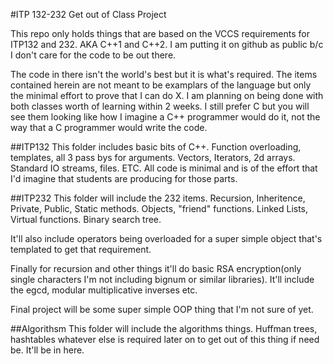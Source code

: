 #ITP 132-232 Get out of Class Project

This repo only holds things that are based on the VCCS requirements for ITP132 and 232. AKA C++1 and C++2. I am putting it on github as public b/c I don't care for the code to be out there.

The code in there isn't the world's best but it is what's required. The items contained herein are not meant to be examplars of the language but only the minimal effort to prove that I can do X. I am planning on being done with both classes worth of learning within 2 weeks. I still prefer C but you will see them looking like how I imagine a C++ programmer would do it, not the way that a C programmer would write the code.


##ITP132
This folder includes basic bits of C++. Function overloading, templates, all 3 pass bys for arguments. Vectors, Iterators, 2d arrays. Standard IO streams, files. ETC. All code is minimal and is of the effort that I'd imagine that students are producing for those parts.

##ITP232
This folder will include the 232 items. Recursion, Inheritence, Private, Public, Static methods. Objects, "friend" functions. Linked Lists, Virtual functions. Binary search tree. 

It'll also include operators being overloaded for a super simple object that's templated to get that requirement.

Finally for recursion and other things it'll do basic RSA encryption(only single characters I'm not including bignum or similar libraries). It'll include the egcd, modular multiplicative inverses etc.


Final project will be some super simple OOP thing that I'm not sure of yet.

##Algorithsm
This folder will include the algorithms things. Huffman trees, hashtables whatever else is required later on to get out of this thing if need be. It'll be in here.
